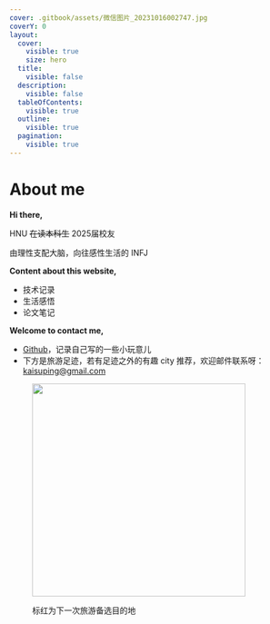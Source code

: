 ```yaml
---
cover: .gitbook/assets/微信图片_20231016002747.jpg
coverY: 0
layout:
  cover:
    visible: true
    size: hero
  title:
    visible: false
  description:
    visible: false
  tableOfContents:
    visible: true
  outline:
    visible: true
  pagination:
    visible: true
---
```


# About me

**Hi there,**

HNU ~~在读本科生~~ 2025届校友

由理性支配大脑，向往感性生活的 INFJ



**Content about this website,**

* 技术记录
* 生活感悟
* 论文笔记



**Welcome to contact me,**

* [Github](https://github.com/955xiaoSu)，记录自己写的一些小玩意儿
* 下方是旅游足迹，若有足迹之外的有趣 city 推荐，欢迎邮件联系呀：[kaisuping@gmail.com](mailto:kaisuping@gmail.com)

<figure><img src=".gitbook/assets/map.png" alt="" width="375"><figcaption><p>标红为下一次旅游备选目的地</p></figcaption></figure>
